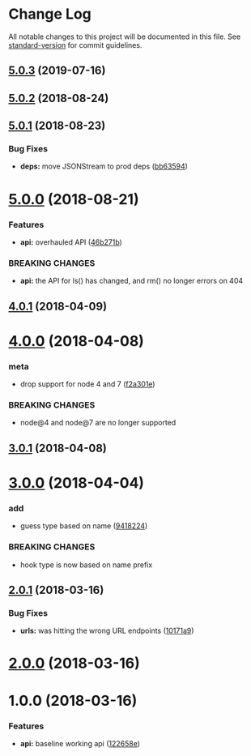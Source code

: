 # Change Log

All notable changes to this project will be documented in this file.
See [standard-version](https://github.com/conventional-changelog/standard-version) for commit guidelines.

<a name="5.0.3"></a>

## [5.0.3](https://github.com/npm/libnpmhook/compare/v5.0.2...v5.0.3) (2019-07-16)

<a name="5.0.2"></a>

## [5.0.2](https://github.com/npm/libnpmhook/compare/v5.0.1...v5.0.2) (2018-08-24)

<a name="5.0.1"></a>

## [5.0.1](https://github.com/npm/libnpmhook/compare/v5.0.0...v5.0.1) (2018-08-23)

### Bug Fixes

* **deps:** move JSONStream to prod deps ([bb63594](https://github.com/npm/libnpmhook/commit/bb63594))

<a name="5.0.0"></a>

# [5.0.0](https://github.com/npm/libnpmhook/compare/v4.0.1...v5.0.0) (2018-08-21)

### Features

* **api:** overhauled API ([46b271b](https://github.com/npm/libnpmhook/commit/46b271b))

### BREAKING CHANGES

* **api:** the API for ls() has changed, and rm() no longer errors on 404

<a name="4.0.1"></a>

## [4.0.1](https://github.com/npm/libnpmhook/compare/v4.0.0...v4.0.1) (2018-04-09)

<a name="4.0.0"></a>

# [4.0.0](https://github.com/npm/libnpmhook/compare/v3.0.1...v4.0.0) (2018-04-08)

### meta

* drop support for node 4 and 7 ([f2a301e](https://github.com/npm/libnpmhook/commit/f2a301e))

### BREAKING CHANGES

* node@4 and node@7 are no longer supported

<a name="3.0.1"></a>

## [3.0.1](https://github.com/npm/libnpmhook/compare/v3.0.0...v3.0.1) (2018-04-08)

<a name="3.0.0"></a>

# [3.0.0](https://github.com/npm/libnpmhook/compare/v2.0.1...v3.0.0) (2018-04-04)

### add

* guess type based on name ([9418224](https://github.com/npm/libnpmhook/commit/9418224))

### BREAKING CHANGES

* hook type is now based on name prefix

<a name="2.0.1"></a>

## [2.0.1](https://github.com/npm/libnpmhook/compare/v2.0.0...v2.0.1) (2018-03-16)

### Bug Fixes

* **urls:** was hitting the wrong URL endpoints ([10171a9](https://github.com/npm/libnpmhook/commit/10171a9))

<a name="2.0.0"></a>

# [2.0.0](https://github.com/npm/libnpmhook/compare/v1.0.0...v2.0.0) (2018-03-16)

<a name="1.0.0"></a>

# 1.0.0 (2018-03-16)

### Features

* **api:** baseline working api ([122658e](https://github.com/npm/npm-hooks/commit/122658e))
